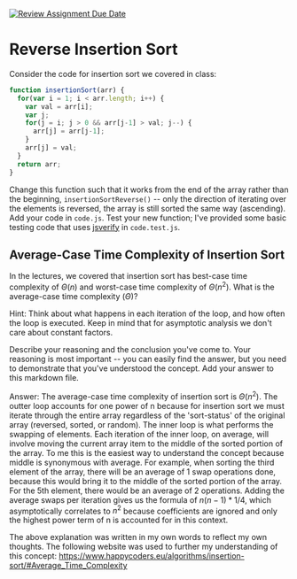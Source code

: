 [![Review Assignment Due Date](https://classroom.github.com/assets/deadline-readme-button-24ddc0f5d75046c5622901739e7c5dd533143b0c8e959d652212380cedb1ea36.svg)](https://classroom.github.com/a/Bi-S25fM)
# Reverse Insertion Sort

Consider the code for insertion sort we covered in class:

```javascript
function insertionSort(arr) {
  for(var i = 1; i < arr.length; i++) {
    var val = arr[i];
    var j;
    for(j = i; j > 0 && arr[j-1] > val; j--) {
      arr[j] = arr[j-1];
    }
    arr[j] = val;
  }
  return arr;
}
```

Change this function such that it works from the end of the array rather than
the beginning, `insertionSortReverse()` -- only the direction of
iterating over the elements is reversed, the array is still sorted the same way
(ascending). Add your code in `code.js`. Test your new function; I've provided
some basic testing code that uses [jsverify](https://jsverify.github.io/) in
`code.test.js`.

## Average-Case Time Complexity of Insertion Sort

In the lectures, we covered that insertion sort has best-case time complexity of
$\Theta(n)$ and worst-case time complexity of $\Theta(n^2)$. What is the
average-case time complexity ($\Theta$)?

Hint: Think about what happens in each iteration of the loop, and how often the
loop is executed. Keep in mind that for asymptotic analysis we don't care about
constant factors.

Describe your reasoning and the conclusion you've come to. Your reasoning is
most important -- you can easily find the answer, but you need to demonstrate
that you've understood the concept. Add your answer to this markdown file.

Answer:
The average-case time complexity of insertion sort is $\Theta(n^2)$.
The outter loop accounts for one power of n because for insertion sort we must iterate through the entire array regardless of the 'sort-status' of the original array (reversed, sorted, or random).
The inner loop is what performs the swapping of elements. Each iteration of the inner loop, on average, will involve moving the current array item to the middle of the sorted portion of the array. To me this is the easiest way to understand the concept because middle is synonymous with average.
For example, when sorting the third element of the array, there will be an average of 1 swap operations done, because this would bring it to the middle of the sorted portion of the array. For the 5th element, there would be an average of 2 operations. Adding the average swaps per iteration gives us the formula of $n(n-1)*1/4$, which asymptotically correlates to $n^2$ because coefficients are ignored and only the highest power term of n is accounted for in this context.

The above explanation was written in my own words to reflect my own thoughts. 
The following website was used to further my understanding of this concept: https://www.happycoders.eu/algorithms/insertion-sort/#Average_Time_Complexity

